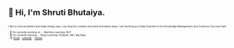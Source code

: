 ### 👋 Hi, I'm Shruti Bhutaiya. 

<!--
**shrutibhutaiya/shrutibhutaiya** is a ✨ _special_ ✨ repository because its `README.md` (this file) appears on your GitHub profile.
-->
<p style="font-size:5px">
    I like to solve problems and make things easy. Live long the creative mind and innovative ideas. I am working as a Data Scientist in the Knowledge Management and Customer Success field.<br><br>
- 🔭 I’m currently working on ... Machine Learning, NLP<br>
- 🌱 I’m currently learning ... Deep Learning, PySpark, NiFi, Big Data<br>
- 📫 <a href = "mailto: bhutaiyashruti@gmail.com ">Email</a> - <a href = "https://in.linkedin.com/in/shrutiab">LinkedIn</a> - <a href="https://twitter.com/shrutibhutaiya">Twitter</a>
</p>                         
